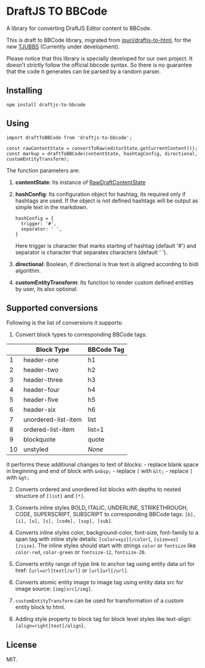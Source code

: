 # DraftJS TO BBCode

A library for converting DraftJS Editor content to BBCode.

This is draft to BBCode library, migrated from [jpuri/draftjs-to-html](https://github.com/jpuri/draftjs-to-html), for the new [TJUBBS](https://bbs.tju.edu.cn) (Currently under development).

Please notice that this library is specially developed for our own project. It doesn't strictly follow the official bbcode syntax. So there is no guarantee that the code it generates can be parsed by a random parser.

## Installing

`npm install draftjs-to-bbcode`

## Using

```
import draftToBBCode from 'draftjs-to-bbcode';

const rawContentState = convertToRaw(editorState.getCurrentContent());
const markup = draftToBBCode(contentState, hashtagConfig, directional, customEntityTransform);
```
The function parameters are:

1. **contentState**: Its instance of  [RawDraftContentState](https://facebook.github.io/draft-js/docs/api-reference-data-conversion.html#content)

2. **hashConfig**: Its configuration object for hashtag, its required only if hashtags are used. If the object is not defined hashtags will be output as simple text in the markdown.
    ```
    hashConfig = {
      trigger: '#',
      separator: ' ',
    }
    ```
    Here trigger is character that marks starting of hashtag (default '#') and separator is character that separates characters (default ' ').

3. **directional**: Boolean, if directional is true text is aligned according to bidi algorithm.

4. **customEntityTransform**: Its function to render custom defined entities by user, its also optional.

## Supported conversions
Following is the list of conversions it supports:

1. Convert block types to corresponding BBCode tags:

  || Block Type | BBCode Tag |
  | -------- | -------- | -------- |
  | 1 | header-one | h1 |
  | 2 | header-two | h2 |
  | 3 | header-three | h3 |
  | 4 | header-four | h4 |
  | 5 | header-five | h5 |
  | 6 | header-six | h6 |
  | 7 | unordered-list-item | list |
  | 8 | ordered-list-item | list=1 |
  | 9 | blockquote | quote |
  | 10 | unstyled | *None* |

  It performs these additional changes to text of blocks:
    - replace blank space in beginning and end of block with `&nbsp;`
    - replace `[` with `&lt;`
    - replace `]` with `&gt;`

2. Converts ordered and unordered list blocks with depths to nested structure of `[list]` and `[*]`.

3. Converts inline styles BOLD, ITALIC, UNDERLINE, STRIKETHROUGH, CODE, SUPERSCRIPT, SUBSCRIPT to corresponding BBCode tags: `[b], [i], [u], [s], [code], [sup], [sub]`.

4. Converts inline styles color, background-color, font-size, font-family to a span tag with inline style details:
`[color=xyz][/color]`, `[size=xx][/size]`. The inline styles should start with strings `color` or `fontsize` like `color-red`, `color-green` or `fontsize-12`, `fontsize-20`.

5. Converts entity range of type link to anchor tag using entity data url for href: `[url=url]text[/url]` or `[url]url[/url]`.

6. Converts atomic entity image to image tag using entity data src for image source: `[img]src[/img]`.

7. `customEntityTransform` can be used for transformation of a custom entity block to html.

8. Adding style property to block tag for block level styles like text-align: `[align=right]text[/align]`.

## License
MIT.
